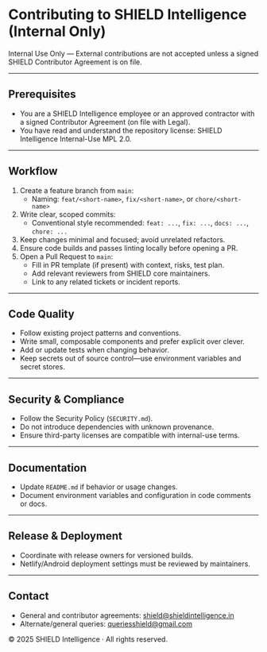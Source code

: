 # Contributing to SHIELD Intelligence (Internal Only)

Internal Use Only — External contributions are not accepted unless a signed SHIELD Contributor Agreement is on file.

---

## Prerequisites

- You are a SHIELD Intelligence employee or an approved contractor with a signed Contributor Agreement (on file with Legal).
- You have read and understand the repository license: SHIELD Intelligence Internal-Use MPL 2.0.

---

## Workflow

1. Create a feature branch from `main`:
   - Naming: `feat/<short-name>`, `fix/<short-name>`, or `chore/<short-name>`
2. Write clear, scoped commits:
   - Conventional style recommended: `feat: ...`, `fix: ...`, `docs: ...`, `chore: ...`
3. Keep changes minimal and focused; avoid unrelated refactors.
4. Ensure code builds and passes linting locally before opening a PR.
5. Open a Pull Request to `main`:
   - Fill in PR template (if present) with context, risks, test plan.
   - Add relevant reviewers from SHIELD core maintainers.
   - Link to any related tickets or incident reports.

---

## Code Quality

- Follow existing project patterns and conventions.
- Write small, composable components and prefer explicit over clever.
- Add or update tests when changing behavior.
- Keep secrets out of source control—use environment variables and secret stores.

---

## Security & Compliance

- Follow the Security Policy (`SECURITY.md`).
- Do not introduce dependencies with unknown provenance.
- Ensure third-party licenses are compatible with internal-use terms.

---

## Documentation

- Update `README.md` if behavior or usage changes.
- Document environment variables and configuration in code comments or docs.

---

## Release & Deployment

- Coordinate with release owners for versioned builds.
- Netlify/Android deployment settings must be reviewed by maintainers.

---

## Contact

- General and contributor agreements: shield@shieldintelligence.in
- Alternate/general queries: queriesshield@gmail.com

© 2025 SHIELD Intelligence · All rights reserved.
